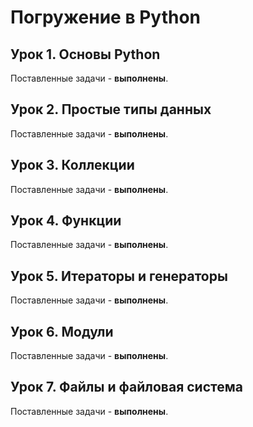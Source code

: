 # Погружение в Python

## Урок 1. Основы Python

Поставленные задачи - **выполнены**.

## Урок 2. Простые типы данных

Поставленные задачи - **выполнены**.

## Урок 3. Коллекции

Поставленные задачи - **выполнены**.

## Урок 4. Функции

Поставленные задачи - **выполнены**.

## Урок 5. Итераторы и генераторы

Поставленные задачи - **выполнены**.

## Урок 6. Модули

Поставленные задачи - **выполнены**.

## Урок 7. Файлы и файловая система

Поставленные задачи - **выполнены**.

